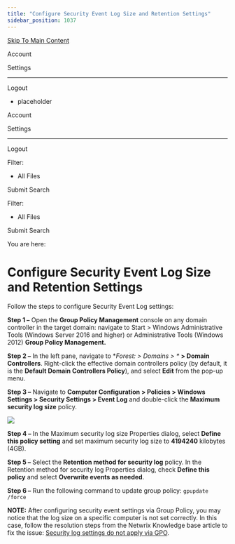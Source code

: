 ```yaml
---
title: "Configure Security Event Log Size and Retention Settings"
sidebar_position: 1037
---
```


[Skip To Main Content](#)

Account

Settings

---

Logout

* placeholder

Account

Settings

---

Logout

Filter: 

* All Files

Submit Search

Filter: 

* All Files

Submit Search

You are here:

# Configure Security Event Log Size and Retention Settings

Follow the steps to configure Security Event Log settings:

**Step 1 –** Open the **Group Policy Management** console on any domain controller in the target domain: navigate to Start \> Windows Administrative Tools (Windows Server 2016 and higher) or Administrative Tools (Windows 2012) **Group Policy Management.**

**Step 2 –** In the left pane, navigate to **Forest:  \> Domains \> \** **\> Domain Controllers**. Right-click the effective domain controllers policy (by default, it is the **Default Domain Controllers Policy**), and select **Edit** from the pop-up menu.

**Step 3 –** Navigate to **Computer Configuration \> Policies \> Windows Settings \> Security Settings \> Event Log** and double-click the **Maximum security log size** policy.

![](../static/img/Auditor/Images/Auditor/ManualConfig/ManualConfig_GroupPolicyMaxSecuritySizeWinServer2016.png)

**Step 4 –** In the Maximum security log size Properties dialog, select **Define this policy setting** and set maximum security log size to **4194240** kilobytes (4GB).

**Step 5 –** Select the **Retention method for security log** policy. In the Retention method for security log Properties dialog, check **Define this policy** and select **Overwrite events as needed**.

**Step 6 –** Run the following command to update group policy: `gpupdate /force`

**NOTE:** After configuring security event settings via Group Policy, you may notice that the log size on a specific computer is not set correctly. In this case, follow the resolution steps from the Netwrix Knowledge base article to fix the issue: [Security log settings do not apply via GPO](`https://helpcenter.netwrix.com/bundle/z-kb-articles-salesforce/page/kA04u000000HDk6CAG.html` "Security log settings do not apply via GPO").